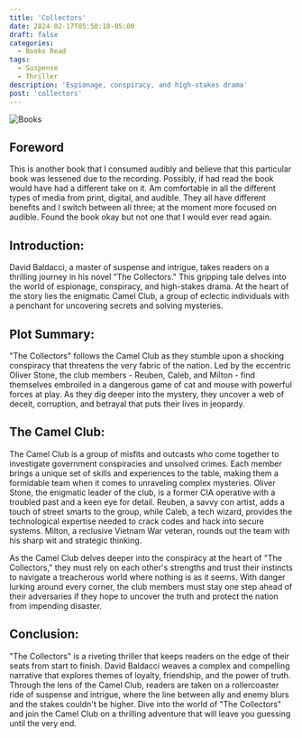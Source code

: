 ```yaml
---
title: 'Collectors'
date: 2024-02-17T05:50:18-05:00
draft: false
categories:
  - Books Read
tags:
  - Suspense
  - Thriller
description: 'Espionage, conspiracy, and high-stakes drama'
post: 'collectors'
---
```


![Books](/image/books.png)

## Foreword

This is another book that I consumed audibly and believe that this particular book was lessened due to the recording. Possibly, if had read the book would have had a different take on it. Am comfortable in all the different types of media from print, digital, and audible. They all have different benefits and I switch between all three; at the moment more focused on audible. Found the book okay but not one that I would ever read again.

## Introduction:

David Baldacci, a master of suspense and intrigue, takes readers on a thrilling journey in his novel "The Collectors." This gripping tale delves into the world of espionage, conspiracy, and high-stakes drama. At the heart of the story lies the enigmatic Camel Club, a group of eclectic individuals with a penchant for uncovering secrets and solving mysteries.

## Plot Summary:

"The Collectors" follows the Camel Club as they stumble upon a shocking conspiracy that threatens the very fabric of the nation. Led by the eccentric Oliver Stone, the club members - Reuben, Caleb, and Milton - find themselves embroiled in a dangerous game of cat and mouse with powerful forces at play. As they dig deeper into the mystery, they uncover a web of deceit, corruption, and betrayal that puts their lives in jeopardy.

## The Camel Club:

The Camel Club is a group of misfits and outcasts who come together to investigate government conspiracies and unsolved crimes. Each member brings a unique set of skills and experiences to the table, making them a formidable team when it comes to unraveling complex mysteries. Oliver Stone, the enigmatic leader of the club, is a former CIA operative with a troubled past and a keen eye for detail. Reuben, a savvy con artist, adds a touch of street smarts to the group, while Caleb, a tech wizard, provides the technological expertise needed to crack codes and hack into secure systems. Milton, a reclusive Vietnam War veteran, rounds out the team with his sharp wit and strategic thinking.

As the Camel Club delves deeper into the conspiracy at the heart of "The Collectors," they must rely on each other's strengths and trust their instincts to navigate a treacherous world where nothing is as it seems. With danger lurking around every corner, the club members must stay one step ahead of their adversaries if they hope to uncover the truth and protect the nation from impending disaster.

## Conclusion:

"The Collectors" is a riveting thriller that keeps readers on the edge of their seats from start to finish. David Baldacci weaves a complex and compelling narrative that explores themes of loyalty, friendship, and the power of truth. Through the lens of the Camel Club, readers are taken on a rollercoaster ride of suspense and intrigue, where the line between ally and enemy blurs and the stakes couldn't be higher. Dive into the world of "The Collectors" and join the Camel Club on a thrilling adventure that will leave you guessing until the very end.
